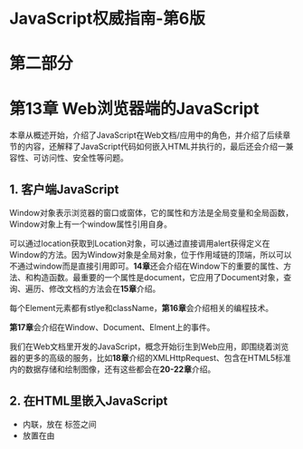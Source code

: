 # JavaScript权威指南-第6版

# 第二部分

# 第13章 Web浏览器端的JavaScript

本章从概述开始，介绍了JavaScript在Web文档/应用中的角色，并介绍了后续章节的内容，还解释了JavaScript代码如何嵌入HTML并执行的，最后还会介绍一兼容性、可访问性、安全性等问题。

## 1. 客户端JavaScript

Window对象表示浏览器的窗口或窗体，它的属性和方法是全局变量和全局函数，Window对象上有一个window属性引用自身。

可以通过location获取到Location对象，可以通过直接调用alert获得定义在Window的方法。因为Window对象是全局对象，位于作用域链的顶端，所以可以不通过window而是直接引用即可。**14章**还会介绍在Window下的重要的属性、方法、和构造函数。最重要的一个属性是document，它应用了Document对象，查询、遍历、修改文档的方法会在**15章**介绍。

每个Element元素都有stlye和className，**第16章**会介绍相关的编程技术。

**第17章**会介绍在Window、Document、Elment上的事件。

我们在Web文档里开发的JavaScript，概念开始衍生到Web应用，即围绕着浏览器的更多的高级的服务，比如**18章**介绍的XMLHttpRequest、包含在HTML5标准内的数据存储和绘制图像，还有这些都会在**20-22章**介绍。

## 2. 在HTML里嵌入JavaScript

- 内联，放在 <script>和</script>标签之间
- 放置在由<script>标签的src属性指定的外部文件中
- 放置在HTML事件处理程序中
- 放在一个URL里，这个URL使用特殊的 “javascript:”协议

一个有用的实践是可以把包含 "javascript:代码" 的链接收藏到浏览器中，浏览器会执行代码中的内容，有两点需要注意：即便代码是多行写成的，HTML也会把它解析成一行，并且在其中的`//`注释是无效；另外注意代码里面不能包含`href=`后面所使用的引号。

## 3. JavaScript程序的执行

当Web页面包含使用iframe嵌入的窗体，文档和被嵌入的文档会有不同的全局对象，但是如果文档来自于同一个服务器，两个文档上是可以交互的，你可以把它当做一个程序的两个不同部分，在**14.8.3节**会介绍。

JavaScript的程序执行有两个阶段，第一阶段载入文档内容，并按照文档中（并不总是）中的出现顺序执行；第二阶段Web浏览器调用事件处理程序来响应异步发生的事件，它可以是用户操作，也可以是网络活动或者代码中的错误来触发。**13.3.4节**会介绍这两个阶段。

脚本和事件处理程序在同一时间只Web能执行一个，没有并发性，在**13.3.3节**会介绍单线程执行模型。

### 3.1 同步、异步和延迟的脚本

当HTML解析器遇到`<script>`元素时，它默认必须先执行脚本，然后再恢复文档的解析和渲染。

可以使用defer和async属性来改变脚本的执行方式，即浏览器会下载脚本时继续解析和渲染文档。它们都是不带值的布尔属性，出现在<script>标签里即可。

- defer属性使得浏览器延迟脚本执行，知道文档的载入和解析完成

- async属性是的浏览器尽可能快地执行脚本，而不用在下载脚本时阻塞文档解析

defer的脚本会按照他们在文档中的出现顺序执行，async会在它们载入后就执行，意味着它们可能是无序的。

在不支持的async浏览器中，可以通过动态创建<script>元素并把它插入文档中，来实现脚本的异步载入和执行。

作者提示使用它们的时候，考虑浏览器的实际实现程度。


### 3.2 事件驱动的JavaScript

事件和时间处理是**第17章**的内容，这一节仅提供一个快速概览。

### 3.3 客户端JavaScript线程模型

HTML5定义了一种作为后台线程的 "Web Worker",单客户端JavaScript还是像严格的单线程一样工作，甚至可能并发执行的时候，客户端JavaScript也不会知道是否真的有并行逻辑在执行。

单线程的执行是为了让编程更简单，意味着浏览器在事件处理程序执行时停止用户输入，如果脚本和时间处理程序太长时间，可能带来的影响有：用户无法在脚本完成前看到文档内容；浏览器无法响应，让用户人为浏览器崩溃了。对应的处理是应该在有较多的计算导致延迟之前，将文档完全载入，并且能在计算机计算的时候告知用户浏览器没有挂起。

**22.4节**介绍了Web worker的更多信息，它是用来执行密集任务而不冻结用户界面的后台线程。

### 3.4 客户端JavaScript时间线

1. 浏览器创建Document对象，解析Web页面，document.readystate的值是loading
2. 遇到不含async和defer属性的<script>元素时，将他们添加到文档中并开始执行，同时文档的解析器会停止，脚本就可以使用document.write来操作文档结构，这些脚本（同步脚本）可以看到它自己的<script>和它们之前的文档内容。
3. 遇到async属性的<script>元素时候，会下载脚本并继续解析文档，并且脚本会在下载完成后尽快执行，异步脚本禁止实用docuemnt.write方法。
4. 文档完成解析时，document.readyState编程interactive
5. 所有的defer脚本会按照在文档中的出现顺序执行，一步脚本可能会在这个时间执行，延迟脚本能访问完整的文档树，禁止实用docuemnnt.write方法（**为什么，这有点奇怪呀？**）
6. 浏览器在Document对象上触发DocumentContentLoad事件，标志着程序执行从同步执行阶段转化到了异步事件驱动阶段。
7. 文档完全解析完成，但可能还在等待其他内容的载入，比如图片，当所有这些内容载入，并且所有异步脚本完成载入和执行时，document.readyState编程complete，Web浏览器触发Window对象上的load事件。
8. 开始调用异步事件，异步响应用户输入、网络时间、计时器等。

如上是理想的时间线，具体文档什么时候对用户可见，浏览器什么时候必须开始响应用户输入，没有明确指定，根据不同的浏览器实现而有所不同。

## 4. 兼容性和互用性

问题可以归为三类

- 演化：发展演变中，新倡导的特性、API被实现，老版本的浏览器不支持。
- 未实现：不同浏览器对于特性是否有必要实现存在观点上的差异
- bug：浏览器自身存在bug或并没有按照规范准确地实现API

本节提供了一些可能有助于解决兼容性问题的网站，以及一些具体的解决兼容性问题的策略，遇到的时候可以细看。

## 5. 可访问性

用很小的篇幅概述了让有视觉障碍或肢体困难的用户正确获取信息的相关只是。

## 6. 安全性

### 6.1 JavaScript不能做什么

针对恶意代码的第一条防线是不支持某些功能，比如客户端JavaScript没有权限来写入或删除客户计算机上的任意文件或列出任意目录；客户端JavaScript没有通用的网络能力。

针对恶意代码的第二条防线是在自己支持的某些功能上的限制：

- 打开新的浏览器窗口受到限制，只有响应用户鼠标单击这样的事件才能使用
- 不允许未经过用户确认就关闭它的窗口
- FileUpload元素的value是只读的
- 脚本不能读取服务器载入的文档内容，除非脚本就是个该文档载入的；另外一个限制是脚本不能在来自不同服务器的文档上注册事件监听器（同源策略）

具体的浏览器实现上会有一些差异，会有自己的偏好。


### 6.2 同源策略

即JavaScript代码能操作哪些内容的一条完整的安全限制，当Web页面存在多个<iframe>元素或者打开其他浏览器窗口的时候，这一策略就会发挥作用。具体来说，脚本只能读取和所属文档来源相同窗口和文档的属性。

需要注意的是，脚本本身的来源和同源策略无关，而和脚本所嵌入的文档的来源有关。

同源策略还应用于使用XMLHttpRequest生成的HTTP请求（第18章）。

某些情况下，同源策略太过严格了，有三种手段相对宽松的方式来使用它：

- 有多个子域的大站点，可以通过在Document对象上设置domain属性，只要domain是一致的（域名本身是有效的前缀或本身，并且必须domain有一个点号），那么这两个窗口就不在受同源策略的约束，他们可以互相读取对方的属性。

- 第二项技术是已经被标准化的跨域资源共享（Cross-Origin Resource Sharing）。

- 第三种技术是跨文档消息（cross-document messaging)，允许文档的脚本传递消息到另外一个文档的脚本，而不管来源是否同源，具体我调用Window对象上的postMessage方法发送，使用onmessage时间接收。第22.3节有它的更多细节。


### 6.3 脚本化插件和ActiveX控件

很多Web浏览器有校本化的插件或者控件，可以增强客户端脚本的特性，但同时也可能引入安全问题，Jave和Flash插件看去具有健壮的安全性，ActiveX则有着糟糕的历史遗留问题。

### 6.4 跨站脚本

XSS（Cross-site scripting）即攻击者向目标网站注入HTML标签或脚本，比如：一个站点A的功能是从浏览器地址的search中获取到一个参数，然后document.write到文档中，如果这个search参数被恶意改成了一个包含了<script src>的内容，那么加载的js就可以在文档中盗取cookie等信息，发送给自己的服务器。

### 6.5 拒绝服务攻击

有一种攻击会通过无限循环alert或者setInterval来占用CPU，但作为网站所有者，你当然希望用户能正常访问，因此这不是一个常见的问题。

### 7. 客户端框架

框架发展日新月异，该部分的介绍颇有点过时，略。
